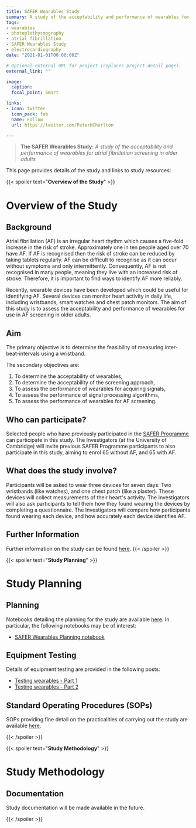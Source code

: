 ```yaml
---
title: SAFER Wearables Study
summary: A study of the acceptability and performance of wearables for atrial fibrillation screening in older adults
tags:
- wearables
- photoplethysmography
- atrial fibrillation
- SAFER Wearables Study
- electrocardiography
date: "2021-01-01T00:00:00Z"

# Optional external URL for project (replaces project detail page).
external_link: ""

image:
  caption: 
  focal_point: Smart

links:
- icon: twitter
  icon_pack: fab
  name: Follow
  url: https://twitter.com/PeterHCharlton

---
```


> **The SAFER Wearables Study:** _A study of the acceptability and performance of wearables for atrial fibrillation screening in older adults_

This page provides details of the study and links to study resources:

{{< spoiler text="**Overview of the Study**" >}}
# Overview of the Study

## Background

Atrial fibrillation (AF) is an irregular heart rhythm which causes a five-fold increase in the risk of stroke. Approximately one in ten people aged over 70 have AF. If AF is recognised then the risk of stroke can be reduced by taking tablets regularly. AF can be difficult to recognise as it can occur without symptoms and only intermittently. Consequently, AF is not recognised in many people, meaning they live with an increased risk of stroke. Therefore, it is important to find ways to identify AF more reliably.

Recently, wearable devices have been developed which could be useful for identifying AF. Several devices can monitor heart activity in daily life, including wristbands, smart watches and chest patch monitors. The aim of this study is to assess the acceptability and performance of wearables for use in AF screening in older adults.

## Aim

The primary objective is to determine the feasibility of measuring inter-beat-intervals using a wristband.

The secondary objectives are:
1. To determine the acceptability of wearables,
2. To determine the acceptability of the screening approach,
3. To assess the performance of wearables for acquiring signals,
4. To assess the performance of signal processing algorithms,
5. To assess the performance of wearables for AF screening.

## Who can participate?

Selected people who have previously participated in the [SAFER Programme](https://www.safer.phpc.cam.ac.uk/) can participate in this study. The Investigators (at the University of Cambridge) will invite previous SAFER Programme participants to also participate in this study, aiming to enrol 65 without AF, and 65 with AF.

## What does the study involve?

Participants will be asked to wear three devices for seven days: Two wristbands (like watches), and one chest patch (like a plaster). These devices will collect measurements of their heart's activity. The Investigators will also ask participants to tell them how they found wearing the devices by completing a questionnaire. The Investigators will compare how participants found wearing each device, and how accurately each device identifies AF.

## Further Information

Further information on the study can be found [here](https://clinicaltrials.gov/ct2/show/NCT04715555).
{{< /spoiler >}}

{{< spoiler text="**Study Planning**" >}}
# Study Planning

## Planning

Notebooks detailing the planning for the study are available [here](https://github.com/peterhcharlton/safer-wearables/tree/main/planning). In particular, the following notebooks may be of interest:
- [SAFER Wearables Planning notebook](https://nbviewer.org/github/peterhcharlton/safer-wearables/blob/main/planning/safer_wearables_planning.ipynb)

## Equipment Testing

Details of equipment testing are provided in the following posts:
- [Testing wearables - Part 1](/post/safer_wearables_testing)
- [Testing wearables - Part 2](/post/safer_wearables_testing2)


## Standard Operating Procedures (SOPs)

SOPs providing fine detail on the practicalities of carrying out the study are available [here](https://peterhcharlton.github.io/info/safer_wearables/sops/sops.html).

{{< /spoiler >}}

{{< spoiler text="**Study Methodology**" >}}
# Study Methodology

## Documentation

Study documentation will be made available in the future.

{{< /spoiler >}}






























